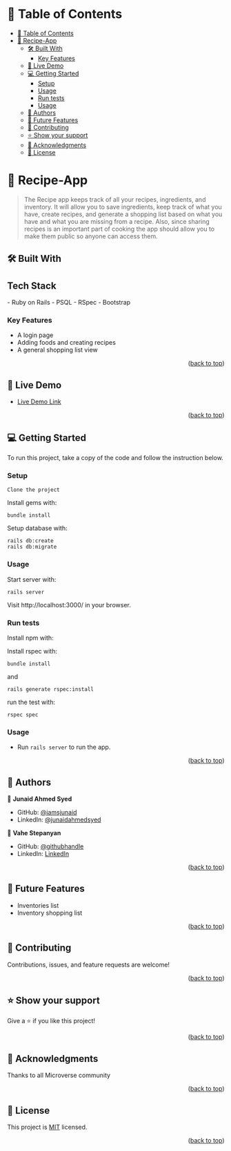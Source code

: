<a name="readme-top"></a>

<!-- TABLE OF CONTENTS -->

# 📗 Table of Contents

- [📗 Table of Contents](#-table-of-contents)
- [📖 Recipe-App ](#-recipe-app-)
  - [🛠 Built With ](#-built-with-)
    - [Key Features ](#key-features-)
  - [🚀 Live Demo](#live-demo)
  - [💻 Getting Started ](#-getting-started-)
    - [Setup](#setup)
    - [Usage](#usage)
    - [Run tests](#run-tests)
    - [Usage](#usage-1)
  - [👥 Authors ](#-authors-)
  - [🔭 Future Features ](#-future-features-)
  - [🤝 Contributing ](#-contributing-)
  - [⭐️ Show your support ](#️-show-your-support-)
  - [🙏 Acknowledgments ](#-acknowledgments-)
  - [📝 License ](#-license-)

<!-- PROJECT DESCRIPTION -->

# 📖 Recipe-App <a name="about-the-project"></a>

> The Recipe app keeps track of all your recipes, ingredients, and inventory. It will allow you to save ingredients, keep track of what you have, create recipes, and generate a shopping list based on what you have and what you are missing from a recipe. Also, since sharing recipes is an important part of cooking the app should allow you to make them public so anyone can access them.

## 🛠 Built With <a name="built-with"></a>
<h2> Tech Stack </h2>
- Ruby on Rails
- PSQL
- RSpec
- Bootstrap
<!-- Features -->

### Key Features <a name="key-features"></a>

- A login page
- Adding foods and creating recipes
- A general shopping list view

<p align="right">(<a href="#readme-top">back to top</a>)</p>
<!-- LIVE DEMO -->

## 🚀 Live Demo <a name="live-demo"></a>

- [Live Demo Link](https://nations-facts.onrender.com)

<p align="right">(<a href="#readme-top">back to top</a>)</p>
<!-- GETTING STARTED -->

## 💻 Getting Started <a name="getting-started"></a>

To run this project, take a copy of the code and follow the instruction below.

### Setup

`Clone the project`

Install gems with:

```
bundle install
```

Setup database with:

```
rails db:create
rails db:migrate
```

### Usage

Start server with:

```
rails server
```

Visit http://localhost:3000/ in your browser.

### Run tests

Install npm with:

Install rspec with:

```
bundle install
```

and

```
rails generate rspec:install
```

run the test with:

```
rspec spec
```

### Usage

- Run `rails server` to run the app.

<p align="right">(<a href="#readme-top">back to top</a>)</p>

<!-- AUTHORS -->

## 👥 Authors <a name="authors"></a>

👤 **Junaid Ahmed Syed**

- GitHub: [@iamsjunaid](https://github.com/iamsjunaid)
- LinkedIn: [@junaidahmedsyed](https://www.linkedin.com/in/junaidahmedsyed/)

👤 **Vahe Stepanyan**

- GitHub: [@githubhandle](https://github.com/VaheStepanyan100)
- LinkedIn: [LinkedIn](https://www.linkedin.com/in/vahestepanyan/)

<p align="right">(<a href="#readme-top">back to top</a>)</p>

<!-- FUTURE FEATURES -->

## 🔭 Future Features <a name="future-features"></a>

- Inventories list
- Inventory shopping list

<p align="right">(<a href="#readme-top">back to top</a>)</p>

<!-- CONTRIBUTING -->

## 🤝 Contributing <a name="contributing"></a>

Contributions, issues, and feature requests are welcome!

<p align="right">(<a href="#readme-top">back to top</a>)</p>

<!-- SUPPORT -->

## ⭐️ Show your support <a name="support"></a>

Give a ⭐️ if you like this project!

<p align="right">(<a href="#readme-top">back to top</a>)</p>

<!-- ACKNOWLEDGEMENTS -->

## 🙏 Acknowledgments <a name="acknowledgements"></a>

Thanks to all Microverse community

<p align="right">(<a href="#readme-top">back to top</a>)</p>

## 📝 License <a name="license"></a>

This project is [MIT](https://github.com/VaheStepanyan100/recipe-app/blob/dev/LICENSE) licensed.

<p align="right">(<a href="#readme-top">back to top</a>)</p>